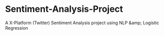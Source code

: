 # Sentiment-Analysis-Project
A X-Platform (Twitter) Sentiment Analysis project using NLP &amp;amp; Logistic Regression
